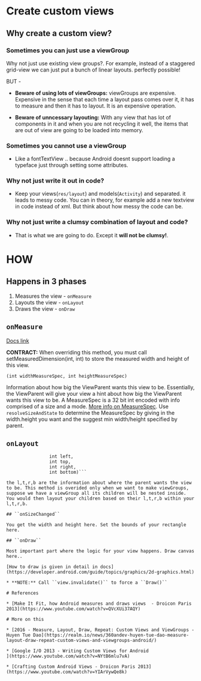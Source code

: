 # Create custom views

## Why create a custom view?

### Sometimes you can just use a viewGroup

Why not just use existing view groups?. For example, instead of a staggered grid-view we can just put a bunch of linear layouts. perfectly possible!

BUT -

* **Beware of using lots of viewGroups:** viewGroups are expensive. Expensive in the sense that each time a layout
pass comes over it, it has to measure and then it has to layout. It is an expensive operation.

* **Beware of unncessary layouting:** With any view that has lot of components in it and when you are not recycling it well, the items that are out of view are going to be loaded into memory.

### Sometimes you cannot use a viewGroup

* Like a fontTextView .. because Android doesnt support loading a typeface just through setting some attributes.

### Why not just write it out in code?

* Keep your views(```res/layout```) and models(```Activity```) and separated. it leads to messy code. You can in theory, for example add a new textview in code instead of xml. But think about how messy the code can be.

### Why not just write a clumsy combination of layout and code?

* That is what we are going to do. Except it **will not be clumsy!**.

# HOW

## Happens in 3 phases

1. Measures the view - ```onMeasure```
2. Layouts the view - ```onLayout```
3. Draws the view  - ```onDraw```

## ```onMeasure```

[Docs link](http://goo.gl/QmrqCx)

**CONTRACT:** When overriding this method, you must call setMeasuredDimension(int, int) to store the measured width and height of this view.

```(int widthMeasureSpec, int heightMeasureSpec)```

Information about how big the ViewParent wants this view to be. Essentially, the ViewParent will give your view a hint about how big the ViewParent wants this view to be.  A MeasureSpec is a 32 bit int encoded with info comprised of a size and a mode. [More info on MeasureSpec](https://developer.android.com/reference/android/view/View.MeasureSpec.html). Use ```resolveSizeAndState``` to determine the MeasureSpec by giving in the width.height you want and the suggest min width/height specified by parent.

## ``onLayout``

```(boolean changed,
                int left,
                int top,
                int right,
                int bottom)```

the l,t,r,b are the information about where the parent wants the view to be. This method is overided only when we want to make viewGroups, suppose we have a viewGroup all its children will be nested inside. You would then layout your children based on their l,t,r,b within your l,t,r,b.

## ``onSizeChanged``

You get the width and height here. Set the bounds of your rectangle here.

## ``onDraw``

Most important part where the logic for your view happens. Draw canvas here..

[How to draw is given in detail in docs](https://developer.android.com/guide/topics/graphics/2d-graphics.html)

* **NOTE:** Call ``view.invalidate()`` to force a ``Draw()``

# References

* [Make It Fit, how Android measures and draws views  - Droicon Paris 2013](https://www.youtube.com/watch?v=QVcXUi37AQY)

# More on this

* [2016 - Measure, Layout, Draw, Repeat: Custom Views and ViewGroups - Huyen Tue Dao](https://realm.io/news/360andev-huyen-tue-dao-measure-layout-draw-repeat-custom-views-and-viewgroups-android/)

* [Google I/O 2013 - Writing Custom Views for Android
](https://www.youtube.com/watch?v=NYtB6mlu7vA)

* [Crafting Custom Android Views - Droicon Paris 2013](https://www.youtube.com/watch?v=YIArVywQe8k)
